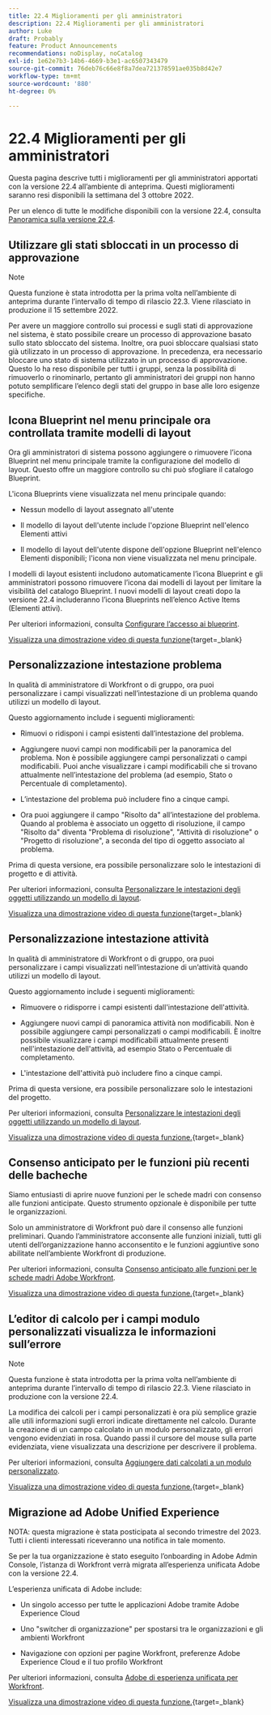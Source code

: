 ```yaml
---
title: 22.4 Miglioramenti per gli amministratori
description: 22.4 Miglioramenti per gli amministratori
author: Luke
draft: Probably
feature: Product Announcements
recommendations: noDisplay, noCatalog
exl-id: 1e62e7b3-14b6-4669-b3e1-ac6507343479
source-git-commit: 76deb76c66e8f8a7dea721378591ae035b8d42e7
workflow-type: tm+mt
source-wordcount: '880'
ht-degree: 0%

---
```


# 22.4 Miglioramenti per gli amministratori

Questa pagina descrive tutti i miglioramenti per gli amministratori apportati con la versione 22.4 all’ambiente di anteprima. Questi miglioramenti saranno resi disponibili la settimana del 3 ottobre 2022.

Per un elenco di tutte le modifiche disponibili con la versione 22.4, consulta [Panoramica sulla versione 22.4](/help/quicksilver/product-announcements/product-releases/22.4-release-activity/22-4-release-overview.md).

## Utilizzare gli stati sbloccati in un processo di approvazione

>[!NOTE]
>
>Questa funzione è stata introdotta per la prima volta nell’ambiente di anteprima durante l’intervallo di tempo di rilascio 22.3. Viene rilasciato in produzione il 15 settembre 2022.

Per avere un maggiore controllo sui processi e sugli stati di approvazione nel sistema, è stato possibile creare un processo di approvazione basato sullo stato sbloccato del sistema. Inoltre, ora puoi sbloccare qualsiasi stato già utilizzato in un processo di approvazione. In precedenza, era necessario bloccare uno stato di sistema utilizzato in un processo di approvazione. Questo lo ha reso disponibile per tutti i gruppi, senza la possibilità di rimuoverlo o rinominarlo, pertanto gli amministratori dei gruppi non hanno potuto semplificare l’elenco degli stati del gruppo in base alle loro esigenze specifiche.

## Icona Blueprint nel menu principale ora controllata tramite modelli di layout

Ora gli amministratori di sistema possono aggiungere o rimuovere l’icona Blueprint nel menu principale tramite la configurazione del modello di layout. Questo offre un maggiore controllo su chi può sfogliare il catalogo Blueprint.

L&#39;icona Blueprints viene visualizzata nel menu principale quando:

* Nessun modello di layout assegnato all&#39;utente

* Il modello di layout dell&#39;utente include l&#39;opzione Blueprint nell&#39;elenco Elementi attivi

* Il modello di layout dell&#39;utente dispone dell&#39;opzione Blueprint nell&#39;elenco Elementi disponibili; l&#39;icona non viene visualizzata nel menu principale.

I modelli di layout esistenti includono automaticamente l’icona Blueprint e gli amministratori possono rimuovere l’icona dai modelli di layout per limitare la visibilità del catalogo Blueprint. I nuovi modelli di layout creati dopo la versione 22.4 includeranno l’icona Blueprints nell’elenco Active Items (Elementi attivi).

Per ulteriori informazioni, consulta [Configurare l’accesso ai blueprint](/help/quicksilver/administration-and-setup/blueprints/configure-access-to-blueprints.md).

[Visualizza una dimostrazione video di questa funzione](https://video.tv.adobe.com/v/3412382/){target=_blank}

## Personalizzazione intestazione problema

In qualità di amministratore di Workfront o di gruppo, ora puoi personalizzare i campi visualizzati nell’intestazione di un problema quando utilizzi un modello di layout.

Questo aggiornamento include i seguenti miglioramenti:

* Rimuovi o ridisponi i campi esistenti dall’intestazione del problema.

* Aggiungere nuovi campi non modificabili per la panoramica del problema. Non è possibile aggiungere campi personalizzati o campi modificabili. Puoi anche visualizzare i campi modificabili che si trovano attualmente nell’intestazione del problema (ad esempio, Stato o Percentuale di completamento).

* L’intestazione del problema può includere fino a cinque campi.

* Ora puoi aggiungere il campo &quot;Risolto da&quot; all’intestazione del problema. Quando al problema è associato un oggetto di risoluzione, il campo &quot;Risolto da&quot; diventa &quot;Problema di risoluzione&quot;, &quot;Attività di risoluzione&quot; o &quot;Progetto di risoluzione&quot;, a seconda del tipo di oggetto associato al problema.

Prima di questa versione, era possibile personalizzare solo le intestazioni di progetto e di attività.



Per ulteriori informazioni, consulta [Personalizzare le intestazioni degli oggetti utilizzando un modello di layout](/help/quicksilver/administration-and-setup/customize-workfront/use-layout-templates/customize-object-headers.md).

[Visualizza una dimostrazione video di questa funzione](https://video.tv.adobe.com/v/3412383/){target=_blank}

## Personalizzazione intestazione attività

In qualità di amministratore di Workfront o di gruppo, ora puoi personalizzare i campi visualizzati nell’intestazione di un’attività quando utilizzi un modello di layout.

Questo aggiornamento include i seguenti miglioramenti:

* Rimuovere o ridisporre i campi esistenti dall&#39;intestazione dell&#39;attività.

* Aggiungere nuovi campi di panoramica attività non modificabili. Non è possibile aggiungere campi personalizzati o campi modificabili. È inoltre possibile visualizzare i campi modificabili attualmente presenti nell&#39;intestazione dell&#39;attività, ad esempio Stato o Percentuale di completamento.

* L&#39;intestazione dell&#39;attività può includere fino a cinque campi.

Prima di questa versione, era possibile personalizzare solo le intestazioni del progetto.

Per ulteriori informazioni, consulta [Personalizzare le intestazioni degli oggetti utilizzando un modello di layout](/help/quicksilver/administration-and-setup/customize-workfront/use-layout-templates/customize-object-headers.md).

[Visualizza una dimostrazione video di questa funzione.](https://video.tv.adobe.com/v/3412384/){target=_blank}

## Consenso anticipato per le funzioni più recenti delle bacheche

Siamo entusiasti di aprire nuove funzioni per le schede madri con consenso alle funzioni anticipate. Questo strumento opzionale è disponibile per tutte le organizzazioni.

Solo un amministratore di Workfront può dare il consenso alle funzioni preliminari. Quando l’amministratore acconsente alle funzioni iniziali, tutti gli utenti dell’organizzazione hanno acconsentito e le funzioni aggiuntive sono abilitate nell’ambiente Workfront di produzione.

Per ulteriori informazioni, consulta [Consenso anticipato alle funzioni per le schede madri Adobe Workfront](/help/quicksilver/agile/get-started-with-boards/boards-early-feature-opt-in.md).

[Visualizza una dimostrazione video di questa funzione.](https://video.tv.adobe.com/v/3412386/){target=_blank}

## L’editor di calcolo per i campi modulo personalizzati visualizza le informazioni sull’errore

>[!NOTE]
>
>Questa funzione è stata introdotta per la prima volta nell’ambiente di anteprima durante l’intervallo di tempo di rilascio 22.3. Viene rilasciato in produzione con la versione 22.4.

La modifica dei calcoli per i campi personalizzati è ora più semplice grazie alle utili informazioni sugli errori indicate direttamente nel calcolo. Durante la creazione di un campo calcolato in un modulo personalizzato, gli errori vengono evidenziati in rosa. Quando passi il cursore del mouse sulla parte evidenziata, viene visualizzata una descrizione per descrivere il problema.

Per ulteriori informazioni, consulta [Aggiungere dati calcolati a un modulo personalizzato](/help/quicksilver/administration-and-setup/customize-workfront/create-manage-custom-forms/add-calculated-data-to-custom-form.md).

[Visualizza una dimostrazione video di questa funzione.](https://video.tv.adobe.com/v/3412387/){target=_blank}

## Migrazione ad Adobe Unified Experience

NOTA: questa migrazione è stata posticipata al secondo trimestre del 2023. Tutti i clienti interessati riceveranno una notifica in tale momento.

Se per la tua organizzazione è stato eseguito l’onboarding in Adobe Admin Console, l’istanza di Workfront verrà migrata all’esperienza unificata Adobe con la versione 22.4.

L’esperienza unificata di Adobe include:

* Un singolo accesso per tutte le applicazioni Adobe tramite Adobe Experience Cloud

* Uno &quot;switcher di organizzazione&quot; per spostarsi tra le organizzazioni e gli ambienti Workfront

* Navigazione con opzioni per pagine Workfront, preferenze Adobe Experience Cloud e il tuo profilo Workfront

Per ulteriori informazioni, consulta [Adobe di esperienza unificata per Workfront](/help/quicksilver/workfront-basics/navigate-workfront/workfront-navigation/adobe-unified-experience.md).

[Visualizza una dimostrazione video di questa funzione.](https://video.tv.adobe.com/v/3412388/){target=_blank}
